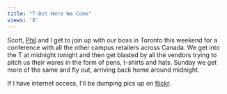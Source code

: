 ```yaml
---
title: "T-Dot Here We Come"
views: '8'
---
```

<p>Scott, <a href="http://www.flipsaw.com/blog/">Phil</a> and I get to join up with our boss in Toronto this weekend for a conference with all the other campus retailers across Canada.  We get into the T at midnight tonight and then get blasted by all the vendors trying to pitch us their wares in the form of pens, t-shirts and hats.  Sunday we get more of the same and fly out, arriving back home around midnight.</p>
<p>If I have internet access, I'll be dumping pics up on <a href="http://www.flickr.com/photos/lemon/">flickr</a>.</p>
